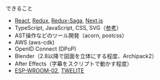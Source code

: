 できること

- [React], [Redux], [Redux-Saga], [Next.js]
- TypeScript, JavaScript, CSS, SVG（[参考](https://github.com/kei-ito/gojabako.zone/)）
- AST操作などのツール開発（acorn, postcss）
- AWS (aws-cdk)
- OpenID Connect (DPoP)
- Blender（2.8以降で図面を立体にする程度、Archipack2）
- After Effects（字幕をスクリプトで動かす程度）
- [ESP-WROOM-02], [TWELITE]

[React]: https://reactjs.org/
[Redux]: https://redux.js.org/
[Redux-Saga]: https://redux-saga.js.org/
[Next.js]: https://nextjs.org/
[TWELITE]: https://mono-wireless.com/jp/products/TWE-LITE/index.html
[ESP-WROOM-02]: https://www.switch-science.com/catalog/2346/
